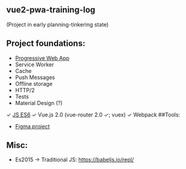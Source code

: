 vue2-pwa-training-log
----------

(Project in early planning-tinkering state)

Project foundations:
----------

* [Progressive Web App](https://developers.google.com/web/progressive-web-apps/)
* Service Worker 
 * Cache
 * Push Messages
 * Offline storage
* HTTP/2
* Tests
* Material Design (?)

✓ [JS ES6](http://es6-features.org/)
✓ Vue.js 2.0 (vue-router 2.0 ✓; vuex)
✓ Webpack
##Tools:
 * [Figma project](https://www.figma.com/file/OAqvTI1W1YsHQXWdnYAHmvEw/Main)

Misc:
-------
* Es2015 -> Traditional JS: https://babeljs.io/repl/
